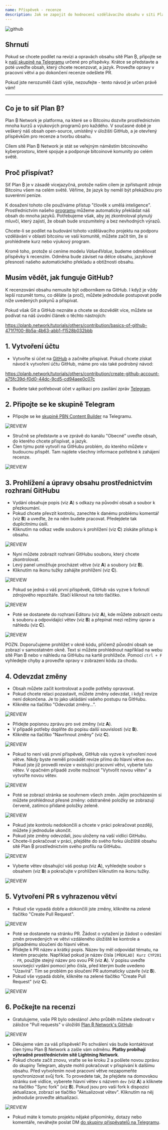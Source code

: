 ```yaml
---
name: Příspěvek - recenze
description: Jak se zapojit do hodnocení vzdělávacího obsahu v síti Plan ₿?
---
```

![github](assets/cover.webp)

## Shrnutí

Pokud se chcete podílet na revizi a opravách obsahu sítě Plan ₿, připojte se k [naší skupině na Telegramu](https://t.me/PlanBNetwork_ContentBuilder) určené pro příspěvky. Krátce se představte a poté uveďte obsah, který chcete recenzovat, a jazyk. Proveďte opravy v pracovní větvi a po dokončení recenze odešlete PR.

Pokud jste nerozuměli části výše, nezoufejte - tento návod je určen právě vám!

---
## Co je to síť Plan ₿?

Plan ₿ Network je platforma, na které se o Bitcoinu dozvíte prostřednictvím mnoha kurzů a výukových programů pro každého. V současné době je veškerý náš obsah open-source, umístěný v úložišti GitHub, a je otevřený příspěvkům pro recenze a tvorbu obsahu.

Cílem sítě Plan ₿ Network je stát se veřejným náměstím bitcoinového kyberprostoru, které spojuje a podporuje bitcoinové komunity po celém světě.

## Proč přispívat?

Síť Plan ₿ je v zásadě vícejazyčná, protože naším cílem je zpřístupnit zdroje Bitcoinu všem na celém světě. Věříme, že jazyk by neměl být překážkou pro suverénní peníze.

K dosažení tohoto cíle používáme přístup "člověk x umělá inteligence". Prostřednictvím našeho [programu](https://github.com/Asi0Flammeus/LLM-Translator) můžeme automaticky překládat náš obsah do mnoha jazyků. Potřebujeme však, aby jej zkontroloval plynulý mluvčí, který zajistí, že obsah bude srozumitelný a bez nevhodných výrazů.

Chcete-li se podílet na budování tohoto vzdělávacího projektu na podporu vzdělávání v oblasti bitcoinu ve vaší komunitě, můžete začít tím, že si prohlédnete kurz nebo výukový program.

Kromě toho, protože si ceníme modelu *Value4Value*, budeme odměňovat příspěvky k recenzím. Odměna bude záviset na délce obsahu, jazykové přesnosti našeho automatického překladu a obtížnosti obsahu.

## Musím vědět, jak funguje GitHub?

K recenzování obsahu nemusíte být odborníkem na GitHub. I když je vždy lepší rozumět tomu, co děláte (a proč), můžete jednoduše postupovat podle níže uvedených pokynů a přispívat.

Pokud však Git a GitHub neznáte a chcete se dozvědět více, můžete se podívat na náš úvodní článek o těchto nástrojích:

https://planb.network/tutorials/others/contribution/basics-of-github-471f7f00-8b5a-4b63-abb1-f1528b032bbb
## 1. Vytvoření účtu


- Vytvořte si účet na [GitHub](https://github.com/) a začněte přispívat. Pokud chcete získat návod k vytvoření účtu GitHub, máme pro vás také podrobný návod:

https://planb.network/tutorials/others/contribution/create-github-account-a75fc39d-f0d0-44dc-9cd5-cd94aee0c07c

- Budete také potřebovat účet v aplikaci pro zasílání zpráv [Telegram](https://telegram.org/).

## 2. Připojte se ke skupině Telegram


- Připojte se ke [skupině PBN Content Builder](https://t.me/PlanBNetwork_ContentBuilder) na Telegramu.

![REVIEW](assets/fr/01.webp)


- Stručně se představte a ve zprávě do kanálu "Obecné" uveďte obsah, do kterého chcete přispívat, a jazyk.
- Člen týmu poté vytvoří na GitHubu problém, do kterého můžete v budoucnu přispět. Tam najdete všechny informace potřebné k zahájení recenze.

![REVIEW](assets/fr/02.webp)

## 3. Prohlížení a úpravy obsahu prostřednictvím rozhraní GitHubu


- Vydání obsahuje popis (viz **A**) s odkazy na původní obsah a soubor k přezkoumání.
- Pokud chcete převzít kontrolu, zanechte k danému problému komentář (viz **B**) a uveďte, že na něm budete pracovat. Předejdete tak duplicitnímu úsilí.
- Kliknutím na odkaz vedle souboru k prohlížení (viz **C**) získáte přístup k obsahu.

![REVIEW](assets/fr/03.webp)


- Nyní můžete zobrazit rozhraní GitHubu souboru, který chcete zkontrolovat.
- Levý panel umožňuje procházet větve (viz **A**) a soubory (viz **B**).
- Kliknutím na ikonu tužky zahájíte prohlížení (viz **C**).

![REVIEW](assets/fr/04.webp)


- Pokud se jedná o váš první příspěvek, GitHub vás vyzve k forknutí zdrojového repozitáře. Stačí kliknout na toto tlačítko.

![REVIEW](assets/fr/05.webp)


- Poté se dostanete do rozhraní Editoru (viz **A**), kde můžete zobrazit cestu k souboru a odpovídající větev (viz **B**) a přepínat mezi režimy úprav a náhledu (viz **C**).

![REVIEW](assets/fr/06.webp)

POZN. Doporučujeme prohlížet v okně kódu, přičemž původní obsah se zobrazí v samostatném okně. Text si můžete prohlédnout například na webu sítě Plan ₿ nebo v náhledu na GitHubu na kartě prohlížeče. Pomocí `ctrl + F` vyhledejte chyby a proveďte opravy v zobrazení kódu za chodu.

## 4. Odevzdat změny


- Obsah můžete začít kontrolovat a podle potřeby opravovat.
- Pokud chcete relaci pozastavit, můžete změny odevzdat, i když revize není dokončena. Je to jako ukládání vašeho postupu na GitHubu.
- Klikněte na tlačítko "Odevzdat změny...".

![REVIEW](assets/fr/07.webp)


- Přidejte popisnou zprávu pro své změny (viz **A**).
- V případě potřeby doplňte do popisu další souvislosti (viz **B**).
- Klikněte na tlačítko "Navrhnout změny" (viz **C**).

![REVIEW](assets/fr/08.webp)


- Pokud to není váš první příspěvek, GitHub vás vyzve k vytvoření nové větve. Nikdy byste neměli provádět revize přímo do hlavní větve `dev`. Pokud jste již provedli revize v existující pracovní větvi, vyberte tuto větev. V opačném případě zvolte možnost "Vytvořit novou větev" a vytvořte novou větev.

![REVIEW](assets/fr/13.webp)


- Poté se zobrazí stránka se souhrnem všech změn. Jejím procházením si můžete prohlédnout přesné změny: odstraněné položky se zobrazují červeně, zatímco přidané položky zeleně.

![REVIEW](assets/fr/09.webp)


- Pokud jste kontrolu nedokončili a chcete v práci pokračovat později, můžete ji jednoduše ukončit.
- Pokud jste změny odevzdali, jsou uloženy na vaší vidlici GitHubu.
- Chcete-li pokračovat v práci, přejděte do svého forku úložiště obsahu sítě Plan ₿ prostřednictvím svého profilu na GitHubu.

![REVIEW](assets/fr/14.webp)


- Vyberte větev obsahující váš postup (viz **A**), vyhledejte soubor s obsahem (viz **B**) a pokračujte v prohlížení kliknutím na ikonu tužky.

![REVIEW](assets/fr/15.webp)

## 5. Vytvoření PR s vyhrazenou větví


- Pokud vše vypadá dobře a dokončili jste změny, klikněte na zelené tlačítko "Create Pull Request".

![REVIEW](assets/fr/10.webp)


- Poté se dostanete na stránku PR. Žádost o vytažení je žádost o odeslání změn provedených ve větvi vzdáleného úložiště ke kontrole a případnému sloučení do hlavní větve.
- Přidejte k PR název a krátký popis. Název by měl odpovídat tématu, na kterém pracujete. Například pokud je název čísla `[PŘEKLAD] Kurz CYP201 - FR`, použijte stejný název pro svou PR (viz **A**). V popisu uveďte související vydání pomocí jeho čísla, před kterým bude uvedeno "Uzavírá". Tím se problém po sloučení PR automaticky uzavře (viz **B**).
- Pokud vše vypadá dobře, klikněte na zelené tlačítko "Create Pull Request" (viz **C**).

![REVIEW](assets/fr/11.webp)

## 6. Počkejte na recenzi


- Gratulujeme, vaše PR bylo odesláno! Jeho průběh můžete sledovat v záložce "Pull requests" v úložišti [Plan ₿ Network's GitHub](https://github.com/PlanB-Network/bitcoin-educational-content/pulls):

![REVIEW](assets/fr/12.webp)


- Děkujeme vám za váš příspěvek! Po schválení vás bude kontaktovat člen týmu Plan ₿ Network a zašle vám odměnu. **Platby probíhají výhradně prostřednictvím sítě Lightning Network**.
- Pokud chcete začít znovu, vraťte se ke kroku 2 a pošlete novou zprávu do skupiny Telegram, abyste mohli pokračovat v přispívání k dalšímu obsahu. Před vytvořením nové pracovní větve nezapomeňte synchronizovat svůj fork. To provedete tak, že přejdete na domovskou stránku své vidlice, vyberete hlavní větev s názvem `dev` (viz **A**) a kliknete na tlačítko "Sync fork" (viz **B**). Pokud jsou pro vaši fork k dispozici aktualizace, zobrazí se tlačítko "Aktualizovat větev". Kliknutím na něj jednoduše proveďte aktualizaci.

![REVIEW](assets/fr/16.webp)


- Pokud máte k tomuto projektu nějaké připomínky, dotazy nebo komentáře, neváhejte poslat DM [do skupiny přispěvatelů na Telegramu](https://t.me/PlanBNetwork_ContentBuilder).